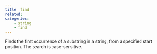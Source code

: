 ```yaml
---
title: find
related:
categories:
    - string
    - find
---
```


Finds the first occurrence of a substring in a string, from a
        specified start position. The search is case-sensitive.